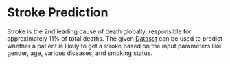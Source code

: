 # Stroke Prediction
<div>Stroke is the 2nd leading cause of death globally, responsible for approximately 11% of
total deaths. The given <a href="https://docs.google.com/spreadsheets/d/e/2PACX-1vQBkbBa7swoXVRNgWzDQDhAFZDp_MvcAPusdQkE7y_FcFVx0SjCvXY8uIbzmsbX6hvOWXL1AjLjzjDq/pub?output=csv">Dataset<a> can be used to predict whether a patient is likely to get a
stroke based on the input parameters like gender, age, various diseases, and smoking
status.</div>

